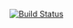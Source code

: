 [![Build Status](https://travis-ci.org/thesimpledev/westCoastWeightLossCenter.svg?branch=master)](https://travis-ci.org/thesimpledev/westCoastWeightLossCenter)
